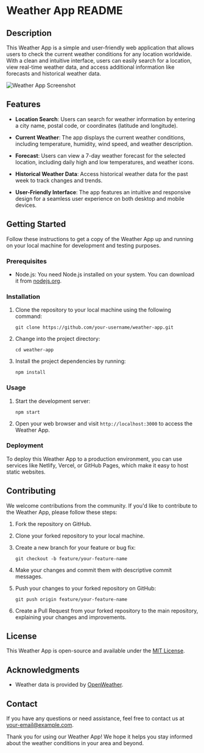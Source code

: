 # Weather App README

## Description
This Weather App is a simple and user-friendly web application that allows users to check the current weather conditions for any location worldwide. With a clean and intuitive interface, users can easily search for a location, view real-time weather data, and access additional information like forecasts and historical weather data.

![Weather App Screenshot](screenshot.png)

## Features

- **Location Search**: Users can search for weather information by entering a city name, postal code, or coordinates (latitude and longitude).

- **Current Weather**: The app displays the current weather conditions, including temperature, humidity, wind speed, and weather description.

- **Forecast**: Users can view a 7-day weather forecast for the selected location, including daily high and low temperatures, and weather icons.

- **Historical Weather Data**: Access historical weather data for the past week to track changes and trends.

- **User-Friendly Interface**: The app features an intuitive and responsive design for a seamless user experience on both desktop and mobile devices.

## Getting Started

Follow these instructions to get a copy of the Weather App up and running on your local machine for development and testing purposes.

### Prerequisites

- Node.js: You need Node.js installed on your system. You can download it from [nodejs.org](https://nodejs.org/).

### Installation

1. Clone the repository to your local machine using the following command:

    ```
    git clone https://github.com/your-username/weather-app.git
    ```

2. Change into the project directory:

    ```
    cd weather-app
    ```

3. Install the project dependencies by running:

    ```
    npm install
    ```

### Usage

1. Start the development server:

    ```
    npm start
    ```

2. Open your web browser and visit `http://localhost:3000` to access the Weather App.

### Deployment

To deploy this Weather App to a production environment, you can use services like Netlify, Vercel, or GitHub Pages, which make it easy to host static websites.

## Contributing

We welcome contributions from the community. If you'd like to contribute to the Weather App, please follow these steps:

1. Fork the repository on GitHub.

2. Clone your forked repository to your local machine.

3. Create a new branch for your feature or bug fix:

    ```
    git checkout -b feature/your-feature-name
    ```

4. Make your changes and commit them with descriptive commit messages.

5. Push your changes to your forked repository on GitHub:

    ```
    git push origin feature/your-feature-name
    ```

6. Create a Pull Request from your forked repository to the main repository, explaining your changes and improvements.

## License

This Weather App is open-source and available under the [MIT License](LICENSE.md).

## Acknowledgments

- Weather data is provided by [OpenWeather](https://openweathermap.org/).

## Contact

If you have any questions or need assistance, feel free to contact us at [your-email@example.com](mailto:your-email@example.com).

Thank you for using our Weather App! We hope it helps you stay informed about the weather conditions in your area and beyond.
